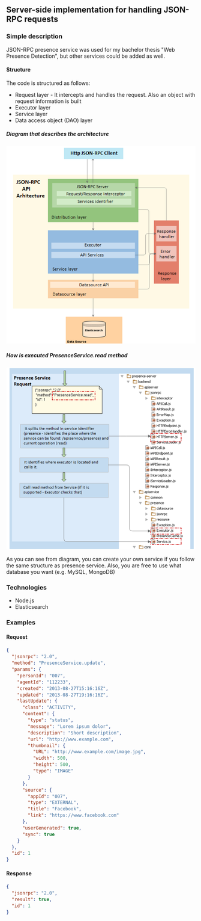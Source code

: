 ## Server-side implementation for handling JSON-RPC requests


### Simple description
 JSON-RPC presence service was used for my bachelor thesis "Web Presence Detection", 
but other services could be added as well.

#### Structure
 The code is structured as follows:
 * Request layer - It intercepts and handles the request. Also an object with request information is built
 * Executor layer
 * Service layer
 * Data access object (DAO) layer 
 
##### Diagram that describes the architecture

![Architecture](/images/jsonrpc_diagram.png)

##### How is executed PresenceService.read method

![Architecture](/images/request_explained.png)

As you can see from diagram, you can create your own service if you follow the same structure as presence service. Also, you are free to use what database you want (e.g. MySQL, MongoDB)

### Technologies
 * Node.js
 * Elasticsearch

### Examples

#### Request
```json
{
  "jsonrpc": "2.0",
  "method": "PresenceService.update",
  "params": {
    "personId": "007",
    "agentId": "112233",
    "created": "2013-08-27T15:16:16Z",
    "updated": "2013-08-27T19:16:16Z",
    "lastUpdate": {
      "class": "ACTIVITY",
      "content": {
        "type": "status",
        "message": "Lorem ipsum dolor",
        "description": "Short description",
        "url": "http://www.example.com",
        "thumbnail": {
          "URL": "http://www.example.com/image.jpg",
          "width": 500,
          "height": 500,
          "type": "IMAGE"
        }
      },
      "source": {
        "appId": "007",
        "type": "EXTERNAL",
        "title": "Facebook",
        "link": "https://www.facebook.com"
      },
      "userGenerated": true,
      "sync": true
    }
  },
  "id": 1
}
```

#### Response
```json
{
  "jsonrpc": "2.0",
  "result": true,
  "id": 1
}
```
